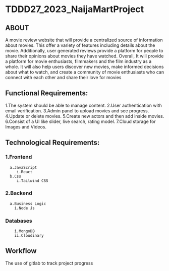# TDDD27_2023_NaijaMartProject

## ABOUT
A movie review website that will provide a centralized source of information about movies. This offer a variety of features including details about the movie. Additionally, user generated reviews provide a platform for people to share their opinions about movies they have watched.
Overall, It will provide a platform for movie enthusiasts, filmmakers and the film industry as a whole. It will also help users discover new movies, make informed decisions about what to watch, and create a community of movie enthusiasts who can connect with each other and share their love for movies

## Functional Requirements:
1.The system should be able to manage content.
2.User authentication with email verification.
3.Admin panel to upload movies and see progress.
4.Update or delete movies.
5.Create new actors and then add inside movies.
6.Consist of a UI like slider, live search, rating model.
7.Cloud storage for Images and Videos.

## Technological Requirements:
### 1.Frontend
      a.JavaScript
         i.React
      b.Css
         i.Tailwind CSS
### 2.Backend
      a.Business Logic
        i.Node Js
###  Databases
        i.MongoDB
        ii.Cloudinary

## Workflow
The use of gitlab to track project progress
